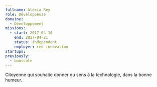 ```yaml
---
fullname: Alexia Rey
role: Développeuse
domaine:
  - Développement
missions:
  - start: 2017-04-10
    end: 2017-04-21
    status: independent
    employer: red-innovation
startups:
previously:
  - boussole
---
```


Citoyenne qui souhaite donner du sens à la technologie, dans la bonne humeur.
